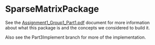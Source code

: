 # SparseMatrixPackage

See the [Assignment1_Group1_Part1.pdf](/Assignment1_Group1_Part1.pdf) document for more information about what this package is and the concepts we considered to build it.

Also see the Part3Implement branch for more of the implementation.
